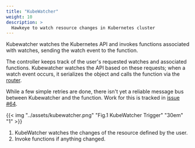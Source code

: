```yaml
---
title: "KubeWatcher"
weight: 10
description: >
  Hawkeye to watch resource changes in Kubernetes cluster
---
```


Kubewatcher watches the Kubernetes API and invokes functions associated with watches, sending the watch event to the function.

The controller keeps track of the user's requested watches and associated functions.
Kubewatcher watches the API based on these requests; when a watch event occurs, it serializes the object and calls the function via the [router](/docs/architecture/router  ).

While a few simple retries are done, there isn't yet a reliable message bus between Kubewatcher and the function.
Work for this is tracked in [issue #64](https://github.com/fission/fission.io/pull/64).

{{< img "../assets/kubewatcher.png" "Fig.1 KubeWatcher Trigger" "30em" "1" >}}

1. KubeWatcher watches the changes of the resource defined by the user.
2. Invoke functions if anything changed.
